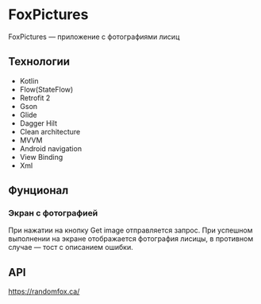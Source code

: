 # FoxPictures #
FoxPictures — приложение с фотографиями лисиц

## Технологии ##
* Kotlin
* Flow(StateFlow)
* Retrofit 2
* Gson
* Glide
* Dagger Hilt
* Clean architecture
* MVVM
* Android navigation
* View Binding
* Xml

## Фунционал ##
### Экран с фотографией ###
При нажатии на кнопку Get image отправляется запрос. При успешном выполнении на экране отображается фотография лисицы, в противном случае — тост с описанием ошибки.

## API ##
https://randomfox.ca/
